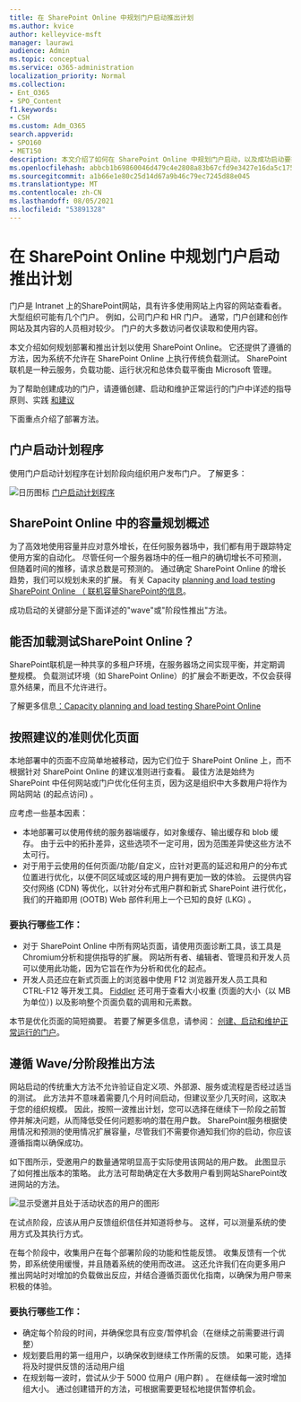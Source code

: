 ```yaml
---
title: 在 SharePoint Online 中规划门户启动推出计划
ms.author: kvice
author: kelleyvice-msft
manager: laurawi
audience: Admin
ms.topic: conceptual
ms.service: o365-administration
localization_priority: Normal
ms.collection:
- Ent_O365
- SPO_Content
f1.keywords:
- CSH
ms.custom: Adm_O365
search.appverid:
- SPO160
- MET150
description: 本文介绍了如何在 SharePoint Online 中规划门户启动，以及成功启动要执行的步骤
ms.openlocfilehash: abbcb1b69860046d479c4e2808a83b67cfd9e3427e16da5c175ee37cda36a4f2
ms.sourcegitcommit: a1b66e1e80c25d14d67a9b46c79ec7245d88e045
ms.translationtype: MT
ms.contentlocale: zh-CN
ms.lasthandoff: 08/05/2021
ms.locfileid: "53891328"
---
```

# <a name="planning-your-portal-launch-roll-out-plan-in-sharepoint-online"></a>在 SharePoint Online 中规划门户启动推出计划

门户是 Intranet 上的SharePoint网站，具有许多使用网站上内容的网站查看者。 大型组织可能有几个门户。 例如，公司门户和 HR 门户。 通常，门户创建和创作网站及其内容的人员相对较少。 门户的大多数访问者仅读取和使用内容。

本文介绍如何规划部署和推出计划以使用 SharePoint Online。 它还提供了遵循的方法，因为系统不允许在 SharePoint Online 上执行传统负载测试。 SharePoint联机是一种云服务，负载功能、运行状况和总体负载平衡由 Microsoft 管理。

为了帮助创建成功的门户，请遵循创建、启动和维护正常运行的门户中详述的指导原则、实践 [和建议](/sharepoint/portal-health) 

下面重点介绍了部署方法。

## <a name="portal-launch-scheduler"></a>门户启动计划程序

使用门户启动计划程序在计划阶段向组织用户发布门户。 了解更多： 

![日历图标](https://docs.microsoft.com/Office/media/icons/calendar.png "门户启动计划程序")  [门户启动计划程序](https://docs.microsoft.com/microsoft-365/enterprise/portallaunchscheduler)



## <a name="overview-of-capacity-planning-in-sharepoint-online"></a>SharePoint Online 中的容量规划概述
为了高效地使用容量并应对意外增长，在任何服务器场中，我们都有用于跟踪特定使用方案的自动化。 尽管任何一个服务器场中的任一租户的确切增长不可预测，但随着时间的推移，请求总数是可预测的。 通过确定 SharePoint Online 的增长趋势，我们可以规划未来的扩展。 有关 Capacity [planning and load testing SharePoint Online （ 联机容量SharePoint的信息](capacity-planning-and-load-testing-sharepoint-online.md)。

成功启动的关键部分是下面详述的"wave"或"阶段性推出"方法。 

## <a name="can-i-load-test-sharepoint-online"></a>能否加载测试SharePoint Online？
SharePoint联机是一种共享的多租户环境，在服务器场之间实现平衡，并定期调整规模。 负载测试环境（如 SharePoint Online）的扩展会不断更改，不仅会获得意外结果，而且不允许进行。 

了解更多信息[：Capacity planning and load testing SharePoint Online](capacity-planning-and-load-testing-sharepoint-online.md)

## <a name="optimize-pages-by-following-recommended-guidelines"></a>按照建议的准则优化页面
本地部署中的页面不应简单地被移动，因为它们位于 SharePoint Online 上，而不根据针对 SharePoint Online 的建议准则进行查看。 最佳方法是始终为 SharePoint 中任何网站或门户优化任何主页，因为这是组织中大多数用户将作为网站网站 (的起点访问) 。

应考虑一些基本因素：
- 本地部署可以使用传统的服务器端缓存，如对象缓存、输出缓存和 blob 缓存。 由于云中的拓扑差异，这些选项不一定可用，因为范围差异使这些方法不太可行。
- 对于用于云使用的任何页面/功能/自定义，应针对更高的延迟和用户的分布式位置进行优化，以便不同区域或区域的用户拥有更加一致的体验。 云提供内容交付网络 (CDN) 等优化，以针对分布式用户群和新式 SharePoint 进行优化，我们的开箱即用 (OOTB) Web 部件利用上一个已知的良好 (LKG) 。

### <a name="what-to-do"></a>要执行哪些工作：
 - 对于 SharePoint Online 中所有网站页面，[](./page-diagnostics-for-spo.md)请使用页面诊断工具，该工具是Chromium分析和提供指导的扩展。 网站所有者、编辑者、管理员和开发人员可以使用此功能，因为它旨在作为分析和优化的起点。
 - 开发人员还应在新式页面上的浏览器中使用 F12 浏览器开发人员工具和 CTRL-F12 等开发工具。 [Fiddler](https://www.telerik.com/download/fiddler) 还可用于查看大小权重 (页面的大小（以 MB 为单位）) 以及影响整个页面负载的调用和元素数。 

本节是优化页面的简短摘要。  若要了解更多信息，请参阅：  [创建、启动和维护正常运行的门户](/sharepoint/portal-health)。

## <a name="follow-a-wave--phased-roll-out-approach"></a>遵循 Wave/分阶段推出方法
网站启动的传统重大方法不允许验证自定义项、外部源、服务或流程是否经过适当的测试。 此方法并不意味着需要几个月时间启动，但建议至少几天时间，这取决于您的组织规模。 因此，按照一波推出计划，您可以选择在继续下一阶段之前暂停并解决问题，从而降低受任何问题影响的潜在用户数。 SharePoint服务根据使用情况和预测的使用情况扩展容量，尽管我们不需要你通知我们你的启动，你应该遵循指南以确保成功。
  
如下图所示，受邀用户的数量通常明显高于实际使用该网站的用户数。 此图显示了如何推出版本的策略。 此方法可帮助确定在大多数用户看到网站SharePoint改进网站的方法。
  
![显示受邀并且处于活动状态的用户的图形](../media/0bc14a20-9420-4986-b9b9-fbcd2c6e0fb9.png)
  
在试点阶段，应该从用户反馈组织信任并知道将参与。 这样，可以测量系统的使用方式及其执行方式。
  
在每个阶段中，收集用户在每个部署阶段的功能和性能反馈。 收集反馈有一个优势，即系统使用缓慢，并且随着系统的使用而改进。 这还允许我们在向更多用户推出网站时对增加的负载做出反应，并结合遵循页面优化指南，以确保为用户带来积极的体验。

### <a name="what-to-do"></a>要执行哪些工作：
- 确定每个阶段的时间，并确保您具有应变/暂停机会（在继续之前需要进行调整）
- 规划要启用的第一组用户，以确保收到继续工作所需的反馈。  如果可能，选择将及时提供反馈的活动用户组
- 在规划每一波时，尝试从少于 5000 位用户 (用户群) 。 在继续每一波时增加组大小。 通过创建错开的方法，可根据需要更轻松地提供暂停机会。